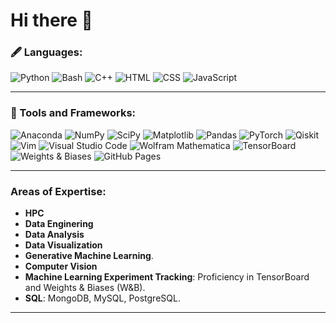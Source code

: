 # Hi there 👋

### 🖋️ Languages:

![Python](https://img.shields.io/badge/Python-blue?style=flat&logo=python&logoColor=white)
![Bash](https://img.shields.io/badge/Bash-black?style=flat&logo=gnubash&logoColor=white)
![C++](https://img.shields.io/badge/C++-00599C?style=flat&logo=cplusplus&logoColor=white)
![HTML](https://img.shields.io/badge/HTML5-E34F26?style=flat&logo=html5&logoColor=white) ![CSS](https://img.shields.io/badge/CSS3-1572B6?style=flat&logo=css3&logoColor=white) ![JavaScript](https://img.shields.io/badge/JavaScript-F7DF1E?style=flat&logo=javascript&logoColor=black)

---

### 🚀 Tools and Frameworks:

![Anaconda](https://img.shields.io/badge/Anaconda-44A833?style=flat&logo=anaconda&logoColor=white) ![NumPy](https://img.shields.io/badge/NumPy-013243?style=flat&logo=numpy&logoColor=white) ![SciPy](https://img.shields.io/badge/SciPy-8CAAE6?style=flat&logo=scipy&logoColor=white) ![Matplotlib](https://img.shields.io/badge/Matplotlib-11557C?style=flat&logo=matplotlib&logoColor=white) ![Pandas](https://img.shields.io/badge/Pandas-150458?style=flat&logo=pandas&logoColor=white) ![PyTorch](https://img.shields.io/badge/PyTorch-EE4C2C?style=flat&logo=pytorch&logoColor=white) ![Qiskit](https://img.shields.io/badge/Qiskit-532C7D?style=flat&logo=qiskit&logoColor=white) ![Vim](https://img.shields.io/badge/Vim-019733?style=flat&logo=vim&logoColor=white) ![Visual Studio Code](https://img.shields.io/badge/Visual%20Studio%20Code-007ACC?style=flat&logo=visualstudiocode&logoColor=white) ![Wolfram Mathematica](https://img.shields.io/badge/Wolfram%20Mathematica-DD1100?style=flat&logo=wolfram&logoColor=white) ![TensorBoard](https://img.shields.io/badge/TensorBoard-FF6F00?style=flat&logo=tensorflow&logoColor=white) ![Weights & Biases](https://img.shields.io/badge/Weights%20%26%20Biases-FFBE00?style=flat&logo=wandb&logoColor=black) ![GitHub Pages](https://img.shields.io/badge/GitHub%20Pages-222222?style=flat&logo=github&logoColor=white)

---

### Areas of Expertise:

- **HPC**
- **Data Enginering**
- **Data Analysis**
- **Data Visualization**
- **Generative Machine Learning**.
- **Computer Vision**
- **Machine Learning Experiment Tracking**: Proficiency in TensorBoard and Weights & Biases (W&B).
- **SQL**: MongoDB, MySQL, PostgreSQL.
---
